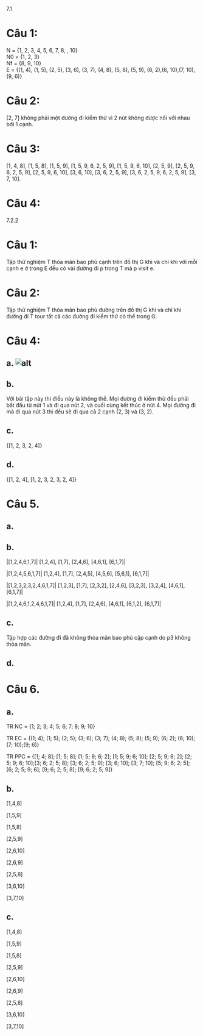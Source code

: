 7.1
# Câu 1: 
N = {1, 2, 3, 4, 5, 6, 7, 8, , 10}  
N0 = {1, 2, 3}  
Nf = {8, 9, 10}  
E = {(1, 4), (1, 5), (2, 5), (3, 6), (3, 7), (4, 8), (5, 8), (5, 9), (6, 2),(6, 10),(7, 10),(9, 6)}


# Câu 2:
[2, 7] không phải một đường đi kiểm thử vì 2 nút không được nối với nhau bởi 1 cạnh.

# Câu 3: 
[1, 4, 8], [1, 5, 8], [1, 5, 9], [1, 5, 9, 6, 2, 5, 9], [1, 5, 9, 6, 10], [2, 5, 9], [2, 5, 9, 6, 2, 5, 9], [2, 5, 9, 6, 10],
[3, 6, 10], [3, 6, 2, 5, 9], [3, 6, 2, 5, 9, 6, 2, 5, 9], [3, 7, 10].

# Câu 4:


7.2.2
# Câu 1:
Tập thử nghiệm T thỏa mãn bao phủ cạnh trên đồ thị G khi và chỉ khi với mỗi cạnh e ở trong E đều có vài đường đi p trong T mà p visit e.

# Câu 2:
Tập thử nghiệm T thỏa mãn bao phủ đường trên đồ thị G khi và chỉ khi đường đi T tour tất cả các đường đi kiểm thử có thể trong G.

# Câu 4:
## a. ![alt](https://github.com/trungdinh2k/INT3117-2020/blob/master/VuQuangHuy/graph4.png)
## b.
Với bài tập này thì điều này là không thể. Mọi đường đi kiểm thử đều phải bắt đầu từ nút 1 và đi qua nút 2, và cuối cùng kết thúc ở nút 4. Mọi đường đi mà đi qua nút 3 thì đều sẽ đi qua cả 2 cạnh (2, 3) và (3, 2).
## c.
{[1, 2, 3, 2, 4]}
## d.
{[1, 2, 4], [1, 2, 3, 2, 3, 2, 4]}


# Câu 5.
## a.
## b.
|[1,2,4,6,1,7]|	    [1,2,4], [1,7], [2,4,6], [4,6,1], [6,1,7]|

|[1,2,4,5,6,1,7]|	  [1,2,4], [1,7], [2,4,5], [4,5,6], [5,6,1], [6,1,7]|

|[1,2,3,2,3,2,4,6,1,7]|   	[1,2,3], [1,7], [2,3,2], [2,4,6], [3,2,3], [3,2,4], [4,6,1], [6,1,7]|

|[1,2,4,6,1,2,4,6,1,7]|	    [1,2,4], [1,7], [2,4,6], [4,6,1], [6,1,2], [6,1,7]|

## c. 
Tập hợp các đường đi đã không thỏa mãn bao phủ cặp cạnh do p3 không thỏa mãn.
## d.

# Câu 6.
## a.
TR NC = {1; 2; 3; 4; 5; 6; 7; 8; 9; 10}

TR EC = {(1; 4); (1; 5); (2; 5); (3; 6); (3; 7); (4; 8); (5; 8); (5; 9); (6; 2); (6; 10); (7; 10);(9; 6)}

TR PPC = {[1; 4; 8]; [1; 5; 8]; [1; 5; 9; 6; 2]; [1; 5; 9; 6; 10]; [2; 5; 9; 6; 2]; [2; 5; 9; 6; 10];[3; 6; 2; 5; 8]; [3; 6; 2; 5; 9]; [3; 6; 10]; [3; 7; 10]; [5; 9; 6; 2; 5]; [6; 2; 5; 9; 6]; [9; 6; 2; 5; 8]; [9; 6; 2; 5; 9]}

## b. 
[1,4,8]

[1,5,9]

[1,5,8]

[2,5,9]

[2,6,10]

[2,6,9]

[2,5,8]

[3,6,10]

[3,7,10]

## c.
[1,4,8]

[1,5,9]

[1,5,8]

[2,5,9]

[2,6,10]

[2,6,9]

[2,5,8]

[3,6,10]

[3,7,10]

